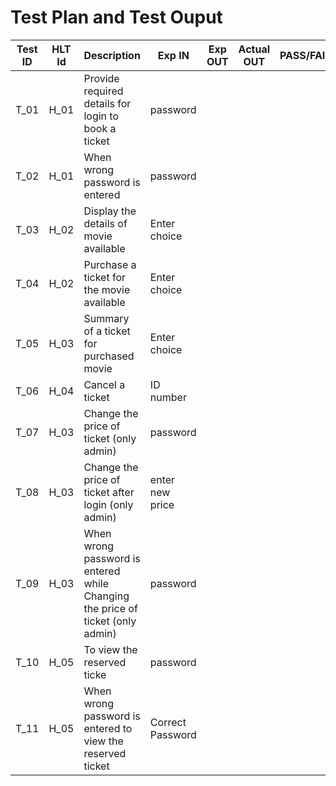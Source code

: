 # Test Plan and Test Ouput

|  Test ID |   HLT Id   |                                    Description                                  |      Exp IN     |   Exp OUT   |    Actual OUT   |  PASS/FAI |
|----------|------------|---------------------------------------------------------------------------------|-----------------|-------------|-----------------|-----------|
|   T_01   |    H_01    | Provide required details for login to book a ticket                             |  password       |
|   T_02   |    H_01    | When wrong password is entered                                                  |  password       |
|   T_03   |    H_02    | Display the details of movie available                                          | Enter choice    |
|   T_04   |    H_02    | Purchase a ticket for the movie available                                       | Enter choice    |
|   T_05   |    H_03    | Summary of a ticket for purchased movie                                         | Enter choice    |
|   T_06   |    H_04    | Cancel a ticket                                                                 |  ID number      |
|   T_07   |    H_03    | Change the price of ticket (only admin)                                         |  password       |
|   T_08   |    H_03    | Change the price of ticket after login (only admin)                             |enter new price  |
|   T_09   |    H_03    | When wrong password is entered while Changing the price of ticket (only admin)  |  password       |
|   T_10   |    H_05    | To view the reserved ticke                                                      |  password       |
|   T_11   |    H_05    | When wrong password is entered to view the reserved ticket                      | Correct Password|
